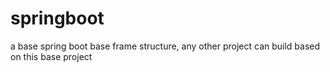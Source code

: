 # springboot
a base spring boot base frame structure, any other project can build based on this base project
